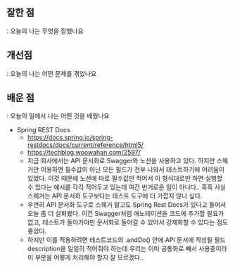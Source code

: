 
## 잘한 점
: 오늘의 나는 무엇을 잘했나요


## 개선점
: 오늘의 나는 어떤 문제를 겪었나요


## 배운 점
: 오늘의 일에서 나는 어떤 것을 배웠나요

- Spring REST Docs
	- https://docs.spring.io/spring-restdocs/docs/current/reference/html5/
	- https://techblog.woowahan.com/2597/
	- 지금 회사에서는 API 문서화로 Swagger와 노션을 사용하고 있다. 하지만 스웨거만 이용하면 필수값이 아닌 모든 필드가 전부 나와서 테스트하기에 어려움이 있었다. 이것 때문에 노션에 따로 필수값만 적어서 이 형식대로만 하면 실행할 수 있다는 예시를 각각 적어두고 있는데 여간 번거로운 일이 아니다.. 흑흑 사실 스웨거는 API 문서화 도구보다는 테스트 도구에 더 가깝지 않나 싶다. 
	- 우연히 API 문서화 도구로 스웨거 말고도 Spring Rest Docs가 있다고 들어서 오늘 좀 더 살펴봤다. 이건 Swagger처럼 애노테이션을 코드에 추가할 필요가 없고, 테스트가 돌아가야만 문서화로 들어갈 수 있어서 강제화할 수 있다는 점도 좋았다. 
	- 하지만 이를 적용하려면 테스트코드의 .andDo() 안에 API 문서에 작성될 필드 description을 일일히 적어줘야 하는데 우리는 이미 공통화로 빼서 사용중이라 이 부분을 어떻게 처리해야 할지 잘 모르겠다..